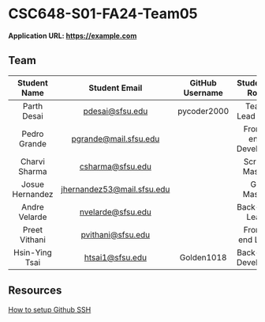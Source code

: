 # CSC648-S01-FA24-Team05

**Application URL: <https://example.com>**

## Team

|   Student Name   |     Student Email     | GitHub Username |  Student's Role  |
| :--------------: | :-------------------: | :-------------: | :--------------: |
|   Parth Desai    |   pdesai@sfsu.edu     |   pycoder2000   |   Team Lead / PM |
|   Pedro Grande   | pgrande@mail.sfsu.edu |                 |   Front-end Developer |
|  Charvi Sharma   |   csharma@sfsu.edu    |                 |   Scrum Master   |
| Josue Hernandez  | jhernandez53@mail.sfsu.edu |            |   Git Master     |
|  Andre Velarde   |  nvelarde@sfsu.edu    |                 |   Back-end Lead  |
|  Preet Vithani   |  pvithani@sfsu.edu    |                 |   Front-end Lead |
|  Hsin-Ying Tsai  |   htsai1@sfsu.edu     |   Golden1018    |   Back-end Developer |

## Resources

[How to setup Github SSH](https://www.theserverside.com/blog/Coffee-Talk-Java-News-Stories-and-Opinions/GitHub-SSH-Key-Setup-Config-Ubuntu-Linux)
